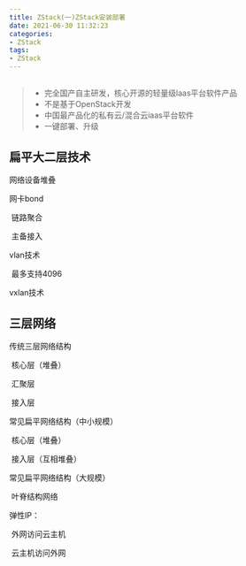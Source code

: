 ```yaml
---
title: ZStack(一)ZStack安装部署
date: 2021-06-30 11:32:23
categories:
- ZStack
tags:
- ZStack
---
```


## 

>- 完全国产自主研发，核心开源的轻量级laas平台软件产品
>  - 不是基于OpenStack开发
>- 中国最产品化的私有云/混合云iaas平台软件
>  - 一键部署、升级

## 扁平大二层技术

网络设备堆叠

网卡bond

​	链路聚合

​	主备接入

vlan技术

​	最多支持4096

vxlan技术

## 三层网络

传统三层网络结构

​	核心层（堆叠）

​	汇聚层

​	接入层

常见扁平网络结构（中小规模）

​	核心层（堆叠）

​	接入层（互相堆叠）

常见扁平网络结构（大规模）

​	叶脊结构网络



弹性IP：

​	外网访问云主机

​	云主机访问外网

